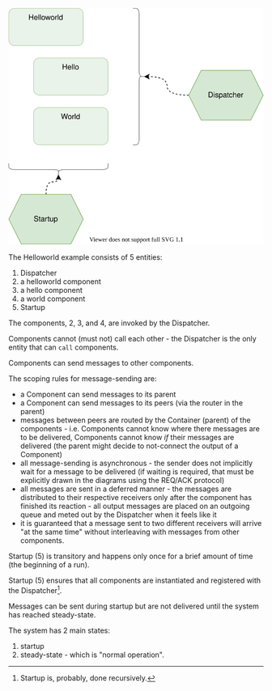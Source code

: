 ![Hello World](./design-1%20Hello%20World.svg)

The Helloworld example consists of 5 entities:

1. Dispatcher
2. a helloworld component
3. a hello component 
4. a world component
5.  Startup

The components, 2, 3, and 4, are invoked by the Dispatcher.

Components cannot (must not) call each other - the Dispatcher is the only entity that can `call` components.

Components can send messages to other components.

The scoping rules for message-sending are:

- a Component can send messages to its parent
- a Component can send messages to its peers (via the router in the parent)
- messages between peers are routed by the Container (parent) of the components - i.e. Components cannot know where there messages are to be delivered, Components cannot know *if* their messages are delivered (the parent might decide to not-connect the output of a Component)
- all message-sending is asynchronous - the sender does not implicitly wait for a message to be delivered (if waiting is required, that must be explicitly drawn in the diagrams using the REQ/ACK protocol)
- all messages are sent in a deferred manner - the messages are distributed to their respective receivers only after the component has finished its reaction - all output messages are placed on an outgoing queue and meted out by the Dispatcher when it feels like it
- it is guaranteed that a message sent to two different receivers will arrive "at the same time" without interleaving with messages from other components.

Startup (5) is transitory and happens only once for a brief amount of time (the beginning of a run).

Startup (5) ensures that all components are instantiated and registered with the Dispatcher[^1].

[^1]: Startup is, probably, done recursively.

Messages can be sent during startup but are not delivered until the system has reached steady-state.

The system has 2 main states:
1. startup
2. steady-state - which is "normal operation".

